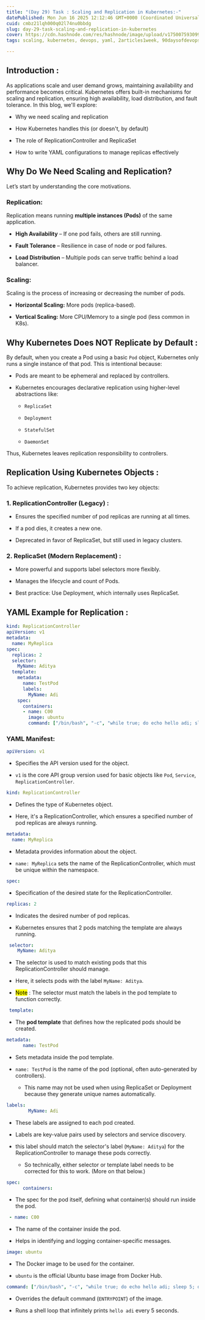```yaml
---
title: "(Day 29) Task : Scaling and Replication in Kubernetes:-"
datePublished: Mon Jun 16 2025 12:12:46 GMT+0000 (Coordinated Universal Time)
cuid: cmbz21lqh000q02l74nu0bbdg
slug: day-29-task-scaling-and-replication-in-kubernetes
cover: https://cdn.hashnode.com/res/hashnode/image/upload/v1750075930991/82d41454-56fe-40f2-afd2-f9cb4e39e712.png
tags: scaling, kubernetes, devops, yaml, 2articles1week, 90daysofdevops, replication-controller

---
```


## Introduction :

As applications scale and user demand grows, maintaining availability and performance becomes critical. Kubernetes offers built-in mechanisms for scaling and replication, ensuring high availability, load distribution, and fault tolerance. In this blog, we'll explore:

* Why we need scaling and replication
    
* How Kubernetes handles this (or doesn't, by default)
    
* The role of ReplicationController and ReplicaSet
    
* How to write YAML configurations to manage replicas effectively
    

## Why Do We Need Scaling and Replication?

Let’s start by understanding the core motivations.

### **Replication:**

Replication means running **multiple instances (Pods)** of the same application.

* **High Availability** – If one pod fails, others are still running.
    
* **Fault Tolerance** – Resilience in case of node or pod failures.
    
* **Load Distribution** – Multiple pods can serve traffic behind a load balancer.
    

### **Scaling:**

Scaling is the process of increasing or decreasing the number of pods.

* **Horizontal Scaling:** More pods (replica-based).
    
* **Vertical Scaling:** More CPU/Memory to a single pod (less common in K8s).
    

## Why Kubernetes Does NOT Replicate by Default :

By default, when you create a Pod using a basic `Pod` object, Kubernetes only runs a single instance of that pod. This is intentional because:

* Pods are meant to be ephemeral and replaced by controllers.
    
* Kubernetes encourages declarative replication using higher-level abstractions like:
    
    * `ReplicaSet`
        
    * `Deployment`
        
    * `StatefulSet`
        
    * `DaemonSet`
        

Thus, Kubernetes leaves replication responsibility to controllers.

## Replication Using Kubernetes Objects :

To achieve replication, Kubernetes provides two key objects:

### 1\. **ReplicationController (Legacy) :**

* Ensures the specified number of pod replicas are running at all times.
    
* If a pod dies, it creates a new one.
    
* Deprecated in favor of ReplicaSet, but still used in legacy clusters.
    

### 2\. **ReplicaSet (Modern Replacement) :**

* More powerful and supports label selectors more flexibly.
    
* Manages the lifecycle and count of Pods.
    
* Best practice: Use Deployment, which internally uses ReplicaSet.
    

## **YAML Example for Replication :**

```yaml
kind: ReplicationController
apiVersion: v1
metadata:
  name: MyReplica
spec:
  replicas: 2
  selector:
    MyName: Aditya
  template:
    metadata:
      name: TestPod
      labels:
        MyName: Adi
    spec:
      containers:
      - name: C00
        image: ubuntu
        command: ["/bin/bash", "-c", "while true; do echo hello adi; sleep 5; done"]
```

### YAML Manifest:

```yaml
apiVersion: v1
```

* Specifies the API version used for the object.
    
* `v1` is the core API group version used for basic objects like `Pod`, `Service`, `ReplicationController`.
    

```yaml
kind: ReplicationController
```

* Defines the type of Kubernetes object.
    
* Here, it's a ReplicationController, which ensures a specified number of pod replicas are always running.
    

```yaml
metadata:
  name: MyReplica
```

* Metadata provides information about the object.
    
* `name: MyReplica` sets the name of the ReplicationController, which must be unique within the namespace.
    

```yaml
spec:
```

* Specification of the desired state for the ReplicationController.
    

```yaml
replicas: 2
```

* Indicates the desired number of pod replicas.
    
* Kubernetes ensures that 2 pods matching the template are always running.
    

```yaml
 selector:
    MyName: Aditya
```

* The selector is used to match existing pods that this ReplicationController should manage.
    
* Here, it selects pods with the label `MyName: Aditya`.
    
* <mark>Note</mark> : The selector must match the labels in the pod template to function correctly.
    

```yaml
 template:
```

* The **pod template** that defines how the replicated pods should be created.
    

```yaml
metadata:
      name: TestPod
```

* Sets metadata inside the pod template.
    
* `name: TestPod` is the name of the pod (optional, often auto-generated by controllers).
    
    * This name may not be used when using ReplicaSet or Deployment because they generate unique names automatically.
        

```yaml
labels:
        MyName: Adi
```

* These labels are assigned to each pod created.
    
* Labels are key-value pairs used by selectors and service discovery.
    
* this label should match the selector's label (`MyName: Aditya`) for the ReplicationController to manage these pods correctly.
    
    * So technically, either selector or template label needs to be corrected for this to work. (More on that below.)
        

```yaml
spec:
      containers:
```

* The spec for the pod itself, defining what container(s) should run inside the pod.
    

```yaml
 - name: C00
```

* The name of the container inside the pod.
    
* Helps in identifying and logging container-specific messages.
    

```yaml
image: ubuntu
```

* The Docker image to be used for the container.
    
* `ubuntu` is the official Ubuntu base image from Docker Hub.
    

```yaml
command: ["/bin/bash", "-c", "while true; do echo hello adi; sleep 5; done"]
```

* Overrides the default command (`ENTRYPOINT`) of the image.
    
* Runs a shell loop that infinitely prints `hello adi` every 5 seconds.